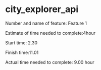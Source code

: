 # city_explorer_api

Number and name of feature: Feature 1

Estimate of time needed to complete:4hour

Start time: 2.30

Finish time:11.01

Actual time needed to complete: 9.00 hour

